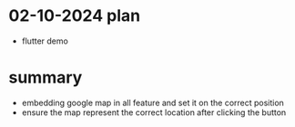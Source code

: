 # 02-10-2024 plan
- flutter demo

# summary
- embedding google map in all feature and set it on the correct position
- ensure the map represent the correct location after clicking the button

